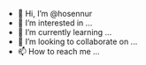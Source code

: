 - 👋 Hi, I’m @hosennur
- 👀 I’m interested in ...
- 🌱 I’m currently learning ...
- 💞️ I’m looking to collaborate on ...
- 📫 How to reach me ...

<!---
hosennur/hosennur is a ✨ special ✨ repository because its `README.md` (this file) appears on your GitHub profile.
You can click the Preview link to take a look at your changes.
--->
